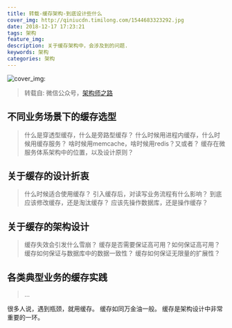 ```yaml
---
title: 转载-缓存架构-到底设计些什么
cover_img: http://qiniucdn.timilong.com/1544683323292.jpg
date: 2018-12-17 17:23:21
tags: 架构
feature_img:
description: 关于缓存架构中，会涉及到的问题.
keywords: 架构
categories: 架构
---
```


![cover_img: ](http://qiniucdn.timilong.com/1544683323292.jpg)

> 转载自: 微信公众号，[架构师之路](https://mp.weixin.qq.com/s/DM0dKHyD3FweVSHcjabLaw)

## 不同业务场景下的缓存选型

> 什么是穿透型缓存，什么是旁路型缓存？
> 什么时候用进程内缓存，什么时候用缓存服务？
> 啥时候用memcache，啥时候用redis？又或者？
> 缓存在微服务体系架构中的位置，以及设计原则？

## 关于缓存的设计折衷

> 什么时候适合使用缓存？
> 引入缓存后，对读写业务流程有什么影响？
> 到底应该修改缓存，还是淘汰缓存？
> 应该先操作数据库，还是操作缓存？

## 关于缓存的架构设计
> 缓存失效会引发什么雪崩？
> 缓存是否需要保证高可用？如何保证高可用？
> 缓存如何保证与数据库中的数据一致性？
> 缓存如何保证无限量的扩展性？

## 各类典型业务的缓存实践
> …

很多人说，遇到瓶颈，就用缓存。
缓存如同万金油一般。
缓存是架构设计中非常重要的一环。

